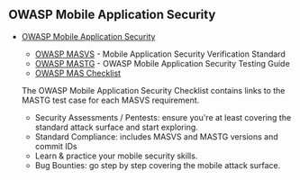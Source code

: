 ## OWASP Mobile Application Security

* [OWASP Mobile Application Security](https://mas.owasp.org/)
  * [OWASP MASVS](https://mas.owasp.org/MASVS/) - Mobile Application Security Verification Standard
  * [OWASP MASTG](https://mas.owasp.org/MASTG/) - OWASP Mobile Application Security Testing Guide
  * [OWASP MAS Checklist](https://mas.owasp.org/MAS_checklist/)
  
  The OWASP Mobile Application Security Checklist contains links to the MASTG test case for each MASVS requirement.
  * Security Assessments / Pentests: ensure you're at least covering the standard attack surface and start exploring.
  * Standard Compliance: includes MASVS and MASTG versions and commit IDs
  * Learn & practice your mobile security skills.
  * Bug Bounties: go step by step covering the mobile attack surface.
